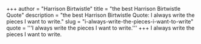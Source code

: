 +++
author = "Harrison Birtwistle"
title = "the best Harrison Birtwistle Quote"
description = "the best Harrison Birtwistle Quote: I always write the pieces I want to write."
slug = "i-always-write-the-pieces-i-want-to-write"
quote = '''I always write the pieces I want to write.'''
+++
I always write the pieces I want to write.
